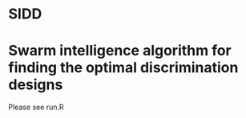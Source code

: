 # SIDD
Swarm intelligence algorithm for finding the optimal discrimination designs
===========================================================================

Please see run.R 
